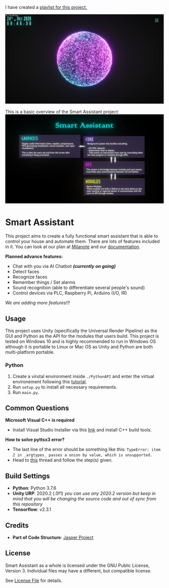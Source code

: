 I have created a [playlist for this project.](https://www.youtube.com/watch?v=ncER2nHWTko&list=PLlnBGPe6GFdMxJwR8YXo_GfE1LtnTZfbk)

![Smart Assistant](./Pictures/SmartAssistant.png)

This is a basic overview of the Smart Assistant project:
![Plan](./Pictures/Plan.png)
# Smart Assistant

This project aims to create a fully functional smart assistant that is able to control your house and automate them. There are lots of features included in it.
You can look at our plan at [Milanote](https://app.milanote.com/1KPrwu1FVZ7S2G?p=UGrY3QR3ztP) and our [documentation](https://docs.google.com/document/d/1VVpCAUW7GcWCcOrWAtEkXxx1AH59J9e59fqEaYfNGSw/edit?usp=sharing).


**Planned advance features:**
- Chat with you via AI Chatbot ***(currently on going)***
- Detect faces
- Recognize faces
- Remember things / Set alarms
- Sound recognition (able to differentiate several people's sound)
- Control devices via PLC, Raspberry Pi, Arduino (I/O, IR)

*We are adding more features!!!*

## Usage

This project uses Unity (specifically the Universal Render Pipeline) as the GUI and Python as the API for the modules that users build. This project is tested on Windows 10 and is highly recommended to run in Windows OS although it is portable to Linux or Mac OS as Unity and Python are both multi-platform portable.

### Python

1. Create a virutal environment inside `./PythonAPI` and enter the virtual environement following this [tutorial](https://uoa-eresearch.github.io/eresearch-cookbook/recipe/2014/11/26/python-virtual-env/).
2. Run `setup.py` to install all necessary requirements.
3. Run `main.py`.

## Common Questions

**Microsoft Visual C++ is required**
- Install Visual Studio Installer via this [link](https://aka.ms/vs/16/release/vs_buildtools.exe) and install C++ build tools.

**How to solve pyttsx3 error?**
- The last line of the error should be something like this: `TypeError: item 2 in _argtypes_ passes a union by value, which is unsupported.`
- Head to [this](https://stackoverflow.com/a/60029700) thread and follow the step(s) given.

## Build Settings

- **Python**: Python 3.7.6
- **Unity URP**: 2020.2 (.0f1) *you can use any 2020.2 version but keep in mind that you will be changing the source code and out of sync from this repository*
- **Tensorflow**: v2.3.1

## Credits

- **Part of Code Structure**: [Jasper Project](https://github.com/jasperproject)

## License

Smart Assistant as a whole is licensed under the GNU Public License, Version 3. Individual files may have a different, but compatible license.

See [License File](./LICENSE.md) for details.